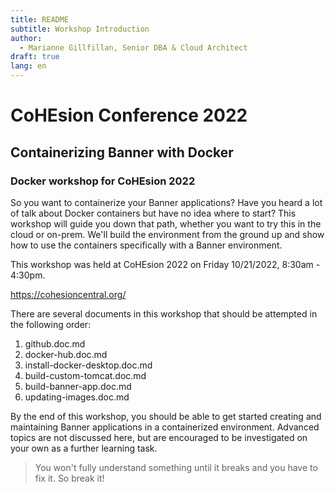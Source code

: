 ```yaml
---
title: README
subtitle: Workshop Introduction
author: 
  - Marianne Gillfillan, Senior DBA & Cloud Architect
draft: true
lang: en
---
```

# CoHEsion Conference 2022
## Containerizing Banner with Docker
### Docker workshop for CoHEsion 2022

So you want to containerize your Banner applications? Have you heard a lot of talk about Docker containers but have no idea where to start? This workshop will guide you down that path, whether you want to try this in the cloud or on-prem. We'll build the environment from the ground up and show how to use the containers specifically with a Banner environment.

This workshop was held at CoHEsion 2022 on Friday 10/21/2022, 8:30am - 4:30pm.

https://cohesioncentral.org/

There are several documents in this workshop that should be attempted in the following order:
1. github.doc.md
2. docker-hub.doc.md
3. install-docker-desktop.doc.md
4. build-custom-tomcat.doc.md
5. build-banner-app.doc.md
6. updating-images.doc.md

By the end of this workshop, you should be able to get started creating and maintaining Banner applications in a containerized environment. Advanced topics are not discussed here, but are encouraged to be investigated on your own as a further learning task.

> You won't fully understand something until it breaks and you have to fix it. So break it!
